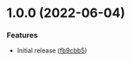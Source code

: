# 1.0.0 (2022-06-04)


### Features

* Initial release ([fb9cbb5](https://github.com/de-it-krachten/ansible-role-rainloop/commit/fb9cbb53805e2cf74f62d852bca3f76de62297c8))
